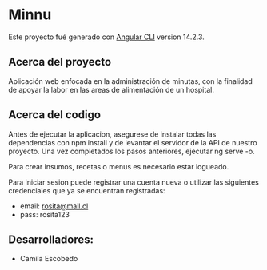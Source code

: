 # Minnu

Este proyecto fué generado con [Angular CLI](https://github.com/angular/angular-cli) version 14.2.3.

## Acerca del proyecto

Aplicación web enfocada en la administración de minutas, con la finalidad de apoyar la labor en las areas de alimentación de un hospital.

## Acerca del codigo
Antes de ejecutar la aplicacion, asegurese de instalar todas las dependencias con npm install y de levantar el servidor de la API de nuestro proyecto.
Una vez completados los pasos anteriores, ejecutar ng serve -o.

Para crear insumos, recetas o menus es necesario estar logueado.

Para iniciar sesion puede registrar una cuenta nueva o  utilizar las siguientes credenciales que ya se encuentran registradas:
- email: rosita@mail.cl
- pass: rosita123

## Desarrolladores:
- Camila Escobedo




